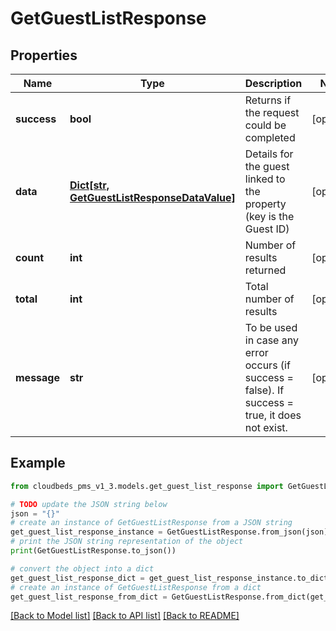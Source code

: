 # GetGuestListResponse


## Properties

Name | Type | Description | Notes
------------ | ------------- | ------------- | -------------
**success** | **bool** | Returns if the request could be completed | [optional] 
**data** | [**Dict[str, GetGuestListResponseDataValue]**](GetGuestListResponseDataValue.md) | Details for the guest linked to the property (key is the Guest ID) | [optional] 
**count** | **int** | Number of results returned | [optional] 
**total** | **int** | Total number of results | [optional] 
**message** | **str** | To be used in case any error occurs (if success &#x3D; false). If success &#x3D; true, it does not exist. | [optional] 

## Example

```python
from cloudbeds_pms_v1_3.models.get_guest_list_response import GetGuestListResponse

# TODO update the JSON string below
json = "{}"
# create an instance of GetGuestListResponse from a JSON string
get_guest_list_response_instance = GetGuestListResponse.from_json(json)
# print the JSON string representation of the object
print(GetGuestListResponse.to_json())

# convert the object into a dict
get_guest_list_response_dict = get_guest_list_response_instance.to_dict()
# create an instance of GetGuestListResponse from a dict
get_guest_list_response_from_dict = GetGuestListResponse.from_dict(get_guest_list_response_dict)
```
[[Back to Model list]](../README.md#documentation-for-models) [[Back to API list]](../README.md#documentation-for-api-endpoints) [[Back to README]](../README.md)


